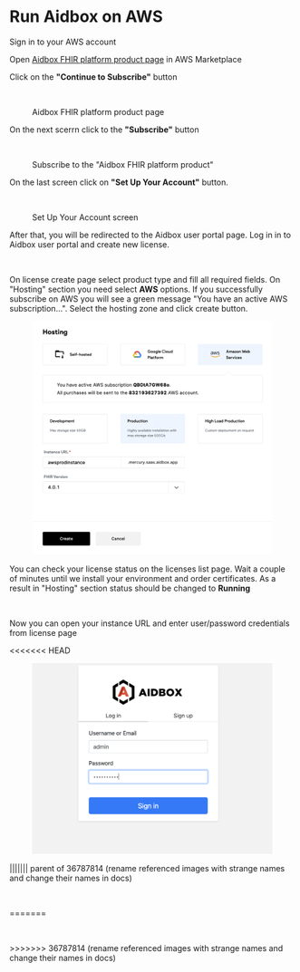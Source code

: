 # Run Aidbox on AWS

Sign in to your AWS account

Open [Aidbox FHIR platform product page](https://aws.amazon.com/marketplace/pp/prodview-l5djlpvsd6o5g) in AWS Marketplace

Click on the **"Continue to Subscribe"** button

<figure><img src="../../../.gitbook/assets/81e43913-1bd7-4f67-8313-296a235f9cce.png" alt=""><figcaption><p>Aidbox FHIR platform product page</p></figcaption></figure>

On the next scerrn click to the **"Subscribe"** button

<figure><img src="../../../.gitbook/assets/d983afe7-f0f9-4c04-a174-36fc24528ad2.png" alt=""><figcaption><p>Subscribe to the "Aidbox FHIR platform product"</p></figcaption></figure>

On the last screen click on **"Set Up Your Account"** button.

<figure><img src="../../../.gitbook/assets/8dce0055-4d93-42b9-b88a-fb21c9b82859.png" alt=""><figcaption><p>Set Up Your Account screen</p></figcaption></figure>

After that, you will be redirected to the Aidbox user portal page. Log in in to Aidbox user portal and create new license.

<figure><img src="../../../.gitbook/assets/23ccec23-863e-4ce0-8d2c-1fa2307a8dc1.png" alt=""><figcaption></figcaption></figure>

On license create page select product type and fill all required fields. On "Hosting" section you need select **AWS** options. If you successfully subscribe on AWS you will see a green message "You have an active AWS subscription...". Select the hosting zone and click create button.

<figure><img src="../../.gitbook/assets/5e3dfcb3a54f42e4b96660147272ef9f.png" alt=""><figcaption></figcaption></figure>

You can check your license status on the licenses list page. Wait a couple of minutes until we install your environment and order certificates. As a result in "Hosting" section status should be changed to **Running**

<figure><img src="../../../.gitbook/assets/bfca40c7-fb34-4bc1-889d-6131988ddaab.png" alt=""><figcaption></figcaption></figure>

Now you can open your instance URL and enter user/password credentials from license page

<<<<<<< HEAD
<figure><img src="../../.gitbook/assets/855a9ce6ecaf4d2b910e465393006911.png" alt=""><figcaption></figcaption></figure>
||||||| parent of 36787814 (rename referenced images with strange names and change their names in docs)
&#x20;

<figure><img src="../../../.gitbook/assets/Screen Shot 2022-08-29 at 13.04.30.png" alt=""><figcaption></figcaption></figure>
=======
&#x20;

<figure><img src="../../../.gitbook/assets/a21c9ce7-9f08-4764-b602-e81480ac6b24.png" alt=""><figcaption></figcaption></figure>
>>>>>>> 36787814 (rename referenced images with strange names and change their names in docs)
